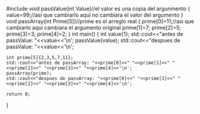 #include <iostream>
void passValue(int Value)//el valor es una copia del argunmento
{
    value=99;//asi que cambiarlo aqui no cambiara el valor del argumento
}
void passArray(int Prime[5])//prime es el arreglo real
{
    prime[0]=11;//asi que cambiarlo aqui cambiara el argumento original
    prime[1]=7;
    prime[2]=5;
    prime[3]=3;
    prime[4]=2;
}
int main()
{
    int value{1};
    std::cout<<"antes de passValue: "<<value<<'\n';
    passValue(value);
    std::cout<<"despues de passValue: "<<value<<'\n';

    int prime[5]{2,3,5,7,11};
    std::cout<<"antes de passArray: "<<prime[0]<<" "<<prime[1]<<" "<<prime[2]<<" "<<prime[3]<<" "<<prime[4]<<'\n';
    passArray(prime);
    std::cout<<"despues de passArray: "<<prime[0]<<" "<<prime[1]<<" "<<prime[2]<<" "<<prime[3]<<" "<<prime[4]<<'\n';
    
    return 0;
}
